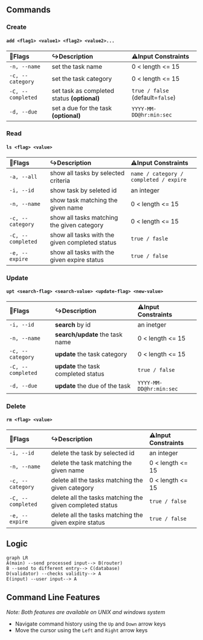 Commands
---
### Create
#### `add <flag1> <value1> <flag2> <value2>...`
|🚩**Flags**|↪️**Description**|⚠️**Input Constraints**|
|:----------|:---------------|:---------------------|
|`-n, --name`|set the task name|0 < length <= 15|
|`-c, --category`|set the task category|0 < length <= 15|
|`-C, --completed`|set task as completed status **(optional)**|`true / false` (default=`false`)|
|`-d, --due`|set a due for the task **(optional)**|`YYYY-MM-DD@hr:min:sec`|
     
### Read
#### `ls <flag> <value>`
|🚩**Flags**|↪️**Description**|⚠️**Input Constraints**|
|:----------|:---------------|:---------------------|
|`-a, --all`|show all tasks by selected criteria|`name / category / completed / expire`|
|`-i, --id`|show task by seleted id|an integer|
|`-n, --name`|show task matching the given name|0 < length <= 15|
|`-c, --category`|show all tasks matching the given category|0 < length <= 15|
|`-C, --completed`|show all tasks with the given completed status|`true / fasle`|
|`-e, --expire`|show all tasks with the given expire status|`true / false`|

### Update
#### `upt <search-flag> <search-value> <update-flag> <new-value>`
|🚩**Flags**|↪️**Description**|⚠️**Input Constraints**|
|:----------|:---------------|:---------------------|
|`-i, --id`|**search** by id|an inetger|
|`-n, --name`|**search/update** the task name|0 < length <= 15|
|`-c, --category`|**update** the task category|0 < length <= 15|
|`-C, --completed`|**update** the task completed status|`true / false`|
|`-d, --due`|**update** the due of the task|`YYYY-MM-DD@hr:min:sec`|

### Delete
#### `rm <flag> <value>`
|🚩**Flags**|↪️**Description**|⚠️**Input Constraints**|
|:----------|:---------------|:---------------------|
|`-i, --id`|delete the task by selected id|an integer|
|`-n, --name`|delete the task matching the given name|0 < length <= 15|
|`-c, --category`|delete all the tasks matching the given category|0 < length <= 15|
|`-C, --completed`|delete all the tasks matching the given completed status|`true / false`|
|`-e, --expire`|delete all the tasks matching the given expire status|`true / false`|

Logic
---
```mermaid
graph LR
A(main) --send processed input--> B(router)
B --send to different entry--> C(database)
D(validator) --checks validity--> A
E(input) --user input--> A
```

Command Line Features 
---
*Note: Both features are available on UNIX and windows system*
- Navigate command history using the `Up` and `Down` arrow keys  
- Move the cursor using the `Left` and `Right` arrow keys



